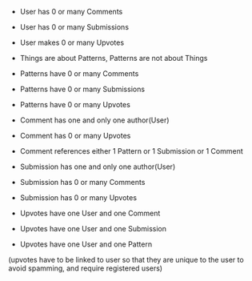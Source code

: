 - User has 0 or many Comments
- User has 0 or many Submissions
- User makes 0 or many Upvotes

- Things are about Patterns, Patterns are not about Things
- Patterns have 0 or many Comments
- Patterns have 0 or many Submissions
- Patterns have 0 or many Upvotes

- Comment has one and only one author(User)
- Comment has 0 or many Upvotes
- Comment references either 1 Pattern or 1 Submission or 1 Comment

- Submission has one and only one author(User)
- Submission has 0 or many Comments
- Submission has 0 or many Upvotes

- Upvotes have one User and one Comment 
- Upvotes have one User and one Submission
- Upvotes have one User and one Pattern

(upvotes have to be linked to user so that they are unique to the user to avoid spamming, and require registered users)
